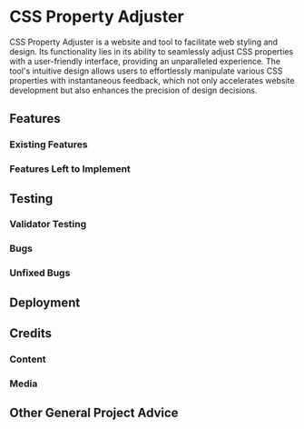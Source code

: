# CSS Property Adjuster

CSS Property Adjuster is a website and tool to facilitate web styling and design. Its functionality lies in its ability to seamlessly adjust CSS properties with a user-friendly interface, providing an unparalleled experience. The tool's intuitive design allows users to effortlessly manipulate various CSS properties with instantaneous feedback, which not only accelerates website development but also enhances the precision of design decisions.

## Features

### Existing Features

### Features Left to Implement

## Testing

### Validator Testing

### Bugs

### Unfixed Bugs

## Deployment

## Credits

### Content

### Media

## Other General Project Advice